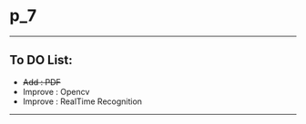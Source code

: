# p_7

---
## To DO List:

* ~~Add : PDF~~
* Improve : Opencv 
* Improve : RealTime Recognition
---
